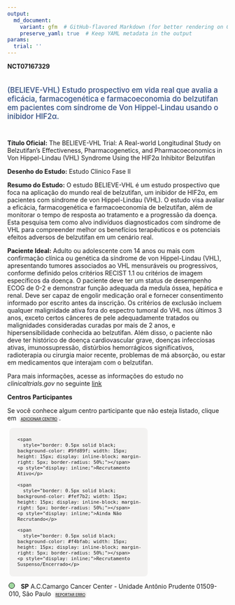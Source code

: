 ```yaml
---
output: 
  md_document:
    variant: gfm  # GitHub-flavored Markdown (for better rendering on GitHub)
    preserve_yaml: true  # Keep YAML metadata in the output
params:
  trial: ''
---
```


<script async src="https://scripts.simpleanalyticscdn.com/latest.js"></script>

**NCT07167329**

<div style="padding: 5px 5px 5px 0px; font-size: 1.20em; font-weight: 500; color: #2E4A7F; text-align: left; margin-bottom: 20px">

(BELIEVE-VHL) Estudo prospectivo em vida real que avalia a eficácia,
farmacogenética e farmacoeconomia do belzutifan em pacientes com
síndrome de Von Hippel-Lindau usando o inibidor HIF2α.

</div>

**Título Oficial:** The BELIEVE-VHL Trial: A Real-world Longitudinal
Study on Belzutifan’s Effectiveness, Pharmacogenetics, and
Pharmacoeconomics in Von Hippel-Lindau (VHL) Syndrome Using the HIF2α
Inhibitor Belzutifan

**Desenho do Estudo:** Estudo Clinico Fase II

**Resumo do Estudo:** O estudo BELIEVE-VHL é um estudo prospectivo que
foca na aplicação do mundo real de belzutifan, um inibidor de HIF2α, em
pacientes com síndrome de von Hippel-Lindau (VHL). O estudo visa avaliar
a eficácia, farmacogenética e farmacoeconomia de belzutifan, além de
monitorar o tempo de resposta ao tratamento e a progressão da doença.
Esta pesquisa tem como alvo indivíduos diagnosticados com síndrome de
VHL para compreender melhor os benefícios terapêuticos e os potenciais
efeitos adversos de belzutifan em um cenário real.

**Paciente Ideal:** Adulto ou adolescente com 14 anos ou mais com
confirmação clínica ou genética da síndrome de von Hippel-Lindau (VHL),
apresentando tumores associados ao VHL mensuráveis ou progressivos,
conforme definido pelos critérios RECIST 1.1 ou critérios de imagem
específicos da doença. O paciente deve ter um status de desempenho ECOG
de 0-2 e demonstrar função adequada da medula óssea, hepática e renal.
Deve ser capaz de engolir medicação oral e fornecer consentimento
informado por escrito antes da inscrição. Os critérios de exclusão
incluem qualquer malignidade ativa fora do espectro tumoral do VHL nos
últimos 3 anos, exceto certos cânceres de pele adequadamente tratados ou
malignidades consideradas curadas por mais de 2 anos, e
hipersensibilidade conhecida ao belzutifan. Além disso, o paciente não
deve ter histórico de doença cardiovascular grave, doenças infecciosas
ativas, imunossupressão, distúrbios hemorrágicos significativos,
radioterapia ou cirurgia maior recente, problemas de má absorção, ou
estar em medicamentos que interajam com o belzutifan.

Para mais informações, acesse as informações do estudo no
*clinicaltrials.gov* no seguinte
[link](https://clinicaltrials.gov/ct2/show/NCT07167329)

**Centros Participantes**

Se você conhece algum centro participante que não esteja listado, clique
em
<span style="color: #2E4A7F; margin-left: 2px; padding: 4px; background-color: #f3f2f1; border-radius: 8px; font-weight: 500; font-size: 0.6em"><a
href="https://cancertrialsbr.shinyapps.io/formsapp?study_nct_id=NCT07167329&amp;location_id=N%2FA&amp;location_full_name=N%2FA&amp;form_type=Adicionar%20Centro"
target="_blank">ADICIONAR CENTRO</a></span>.

<div style="margin-bottom: 8px; margin-left: 5px; padding: 8px; max-width: 300px; background-color: #f3f2f1; border-radius: 8px; font-size: 0.9em">

<div style="margin-left: 10px;">

    <span 
      style="border: 0.5px solid black; background-color: #9fd89f; width: 15px; height: 15px; display: inline-block; margin-right: 5px; border-radius: 50%;"></span>
    <p style="display: inline;">Recrutamento Ativo</p>

</div>

<div style="margin-left: 10px;">

    <span 
      style="border: 0.5px solid black; background-color: #fef7b2; width: 15px; height: 15px; display: inline-block; margin-right: 5px; border-radius: 50%;"></span>
    <p style="display: inline;">Ainda Não Recrutando</p>

</div>

<div style="margin-left: 10px;">

    <span 
      style="border: 0.5px solid black; background-color: #f4bfab; width: 15px; height: 15px; display: inline-block; margin-right: 5px; border-radius: 50%;"></span>
    <p style="display: inline;">Recrutamento Suspenso/Encerrado</p>

</div>

</div>

<div style="margin: 3px;">

<span style="border: 0.5px solid black; display: inline-block; width: 12px; height: 12px; border-radius: 50%; margin-right: 10px; padding-bottom: 0px; background-color: #9fd89f;"></span>
<b>SP</b> A.C.Camargo Cancer Center - Unidade Antônio Prudente
01509-010, São Paulo
<span style="color: #2E4A7F; margin-left: 2px; padding: 4px; background-color: #f3f2f1; border-radius: 8px; font-weight: 500; font-size: 0.6em"><a
href="https://cancertrialsbr.shinyapps.io/formsapp?study_nct_id=NCT07167329&amp;location_id=ACCAMARGOCANCERCENTERSAOPAULOSAOPAULO01509900BRAZIL&amp;location_full_name=A.C.Camargo%20Cancer%20Center%20-%20Unidade%20Ant%C3%B4nio%20Prudente%2C%2001509-010%2C%20S%C3%A3o%20Paulo&amp;form_type=Reportar%20Erro"
target="_blank">REPORTAR ERRO</a></span>

</div>
